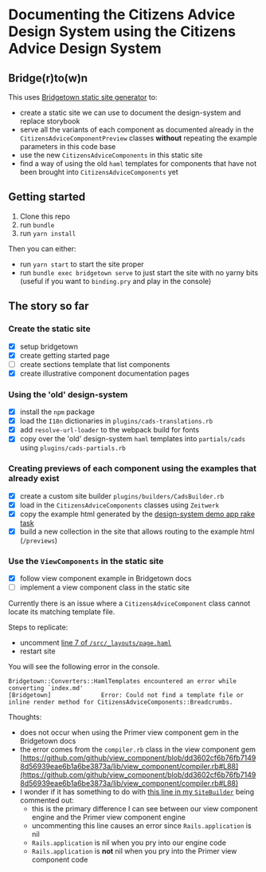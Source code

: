 # Documenting the Citizens Advice Design System using the Citizens Advice Design System

## Bridge(r)to(w)n

This uses [Bridgetown static site generator](https://www.bridgetownrb.com/) to:

- create a static site we can use to document the design-system and replace storybook
- serve all the variants of each component as documented already in the `CitizensAdviceComponentPreview` classes **without** repeating the example parameters in this code base
- use the new `CitizensAdviceComponents` in this static site
- find a way of using the old `haml` templates for components that have not been brought into `CitizensAdviceComponents` yet

## Getting started

1. Clone this repo
2. run `bundle`
3. run `yarn install`

Then you can either:

- run `yarn start` to start the site proper
- run `bundle exec bridgetown serve` to just start the site with no yarny bits (useful if you want to `binding.pry` and play in the console)

## The story so far

### Create the static site

- [x] setup bridgetown
- [x] create getting started page
- [ ] create sections template that list components
- [x] create illustrative component documentation pages

### Using the 'old' design-system

- [x] install the `npm` package
- [x] load the `I18n` dictionaries in `plugins/cads-translations.rb`
- [x] add `resolve-url-loader` to the webpack build for fonts
- [x] copy over the 'old' design-system `haml` templates into `partials/cads` using `plugins/cads-partials.rb`

### Creating previews of each component using the examples that already exist

- [x] create a custom site builder `plugins/builders/CadsBuilder.rb`
- [x] load in the `CitizensAdviceComponents` classes using `Zeitwerk`
- [x] copy the example html generated by the [design-system demo app rake task](https://github.com/citizensadvice/design-system/blob/experimental/cads-ssg/demo/lib/tasks/generate_examples.rake)
- [x] build a new collection in the site that allows routing to the example html (`/previews`)

### Use the `ViewComponents` in the static site

- [x] follow view component example in Bridgetown docs
- [ ] implement a view component class in the static site

Currently there is an issue where a `CitizensAdviceComponent` class cannot locate its matching template file.

Steps to replicate:

- uncomment [line 7 of `/src/_layouts/page.haml`](https://github.com/davidsauntson/cads/blob/03c7745faf1354cdfd43a705ff87415bcd8e1f7d/src/_layouts/page.haml#L7)
- restart site

You will see the following error in the console.

```
Bridgetown::Converters::HamlTemplates encountered an error while converting `index.md'
[Bridgetown]              Error: Could not find a template file or inline render method for CitizensAdviceComponents::Breadcrumbs.
```

Thoughts:

- does not occur when using the Primer view component gem in the Bridgetown docs
- the error comes from the `compiler.rb` class in the view component gem [https://github.com/github/view_component/blob/dd3602cf6b76fb71498d56939eae6b1a6be3873a/lib/view_component/compiler.rb#L88](https://github.com/github/view_component/blob/dd3602cf6b76fb71498d56939eae6b1a6be3873a/lib/view_component/compiler.rb#L88)
- I wonder if it has something to do with [this line in my `SiteBuilder`](https://github.com/davidsauntson/cads/blob/03c7745faf1354cdfd43a705ff87415bcd8e1f7d/plugins/builders/CadsBuilder.rb#L53) being commented out:
  - this is the primary difference I can see between our view component engine and the Primer view component engine
  - uncommenting this line causes an error since `Rails.application` is nil
  - `Rails.application` is nil when you pry into our engine code
  - `Rails.application` is **not** nil when you pry into the Primer view component code
